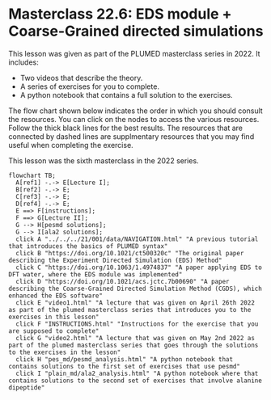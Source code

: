 # Masterclass 22.6: EDS module + Coarse-Grained directed simulations

This lesson was given as part of the PLUMED masterclass series in 2022.  It includes:

* Two videos that describe the theory. 
* A series of exercises for you to complete.
* A python notebook that contains a full solution to the exercises.

The flow chart shown below indicates the order in which you should consult the resources.  You can click on the nodes to access the various resources.  Follow the thick black lines for the best results.  The resources that are connected by dashed lines are supplmentary resources that you may find useful when completing the exercise.

This lesson was the sixth masterclass in the 2022 series.

```mermaid
flowchart TB;
  A[ref1] -.-> E[Lecture I];
  B[ref2] -.-> E;
  C[ref3] -.-> E;
  D[ref4] -.-> E;
  E ==> F[instructions];
  F ==> G[Lecture II];
  G --> H[pesmd solutions];
  G --> I[ala2 solutions];
  click A "../../../21/001/data/NAVIGATION.html" "A previous tutorial that introduces the basics of PLUMED syntax"
  click B "https://doi.org/10.1021/ct500320c" "The original paper describing the Experiment Directed Simulation (EDS) Method"
  click C "https://doi.org/10.1063/1.4974837" "A paper applying EDS to DFT water, where the EDS module was implemented"
  click D "https://doi.org/10.1021/acs.jctc.7b00690" "A paper describing the Coarse-Grained Directed Simulation Method (CGDS), which enhanced the EDS software"
  click E "video1.html" "A lecture that was given on April 26th 2022 as part of the plumed masterclass series that introduces you to the exercises in this lesson"
  click F "INSTRUCTIONS.html" "Instructions for the exercise that you are supposed to complete"
  click G "video2.html" "A lecture that was given on May 2nd 2022 as part of the plumed masterclass series that goes through the solutions to the exercises in the lesson"
  click H "pes_md/pesmd_analysis.html" "A python notebook that contains solutions to the first set of exercises that use pesmd"
  click I "plain_md/ala2_analysis.html" "A python notebook where that contains solutions to the second set of exercises that involve alanine dipeptide"
```
